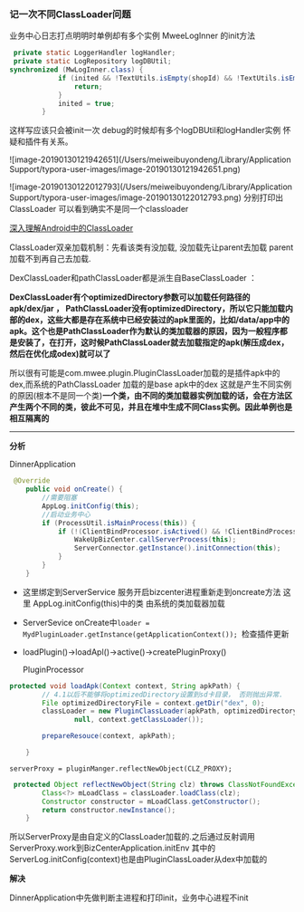 ### 记一次不同ClassLoader问题

业务中心日志打点明明时单例却有多个实例
MweeLogInner 的init方法

```java
 private static LoggerHandler logHandler;
 private static LogRepository logDBUtil;
synchronized (MwLogInner.class) {
            if (inited && !TextUtils.isEmpty(shopId) && !TextUtils.isEmpty(hostId)) {
                return;
            }
            inited = true;
        }
```

这样写应该只会被init一次 debug的时候却有多个logDBUtil和logHandler实例 怀疑和插件有关系。

![image-20190130121942651](/Users/meiweibuyondeng/Library/Application Support/typora-user-images/image-20190130121942651.png)

![image-20190130122012793](/Users/meiweibuyondeng/Library/Application Support/typora-user-images/image-20190130122012793.png)
分别打印出ClassLoader 可以看到确实不是同一个classloader



[深入理解Android中的ClassLoader](https://juejin.im/post/5a28e7e86fb9a045117105c3)

ClassLoader双亲加载机制：先看该类有没加载, 没加载先让parent去加载 parent加载不到再自己去加载.

DexClassLoader和pathClassLoader都是派生自BaseClassLoader ：

 **DexClassLoader有个optimizedDirectory参数可以加载任何路径的apk/dex/jar ， PathClassLoader没有optimizedDirectory，所以它只能加载内部的dex，这些大都是存在系统中已经安装过的apk里面的，比如/data/app中的apk。这个也是PathClassLoader作为默认的类加载器的原因，因为一般程序都是安装了，在打开，这时候PathClassLoader就去加载指定的apk(解压成dex，然后在优化成odex)就可以了**



所以很有可能是com.mwee.plugin.PluginClassLoader加载的是插件apk中的dex,而系统的PathClassLoader 加载的是base apk中的dex  这就是产生不同实例的原因(根本不是同一个类)**一个类，由不同的类加载器实例加载的话，会在方法区产生两个不同的类，彼此不可见，并且在堆中生成不同Class实例。因此单例也是相互隔离的**

---
**分析**

DinnerApplication

```java
 @Override
    public void onCreate() {
        //需要阻塞
        AppLog.initConfig(this);
        //启动业务中心
        if (ProcessUtil.isMainProcess(this)) {
            if (!(ClientBindProcessor.isActived() && !ClientBindProcessor.isCurrentHostMain())) {
                WakeUpBizCenter.callServerProcess(this);
                ServerConnector.getInstance().initConnection(this);
            }
        }
    }
```

* 这里绑定到ServerService 服务开启bizcenter进程重新走到oncreate方法 这里 AppLog.initConfig(this)中的类 由系统的类加载器加载 

* ServerSevice onCreate中`loader = MydPluginLoader.getInstance(getApplicationContext()); `检查插件更新

*  loadPlugin()->loadApl()->active()->createPluginProxy()



   PluginProcessor

  ```java
  protected void loadApk(Context context, String apkPath) {
          // 4.1以后不能够将optimizedDirectory设置到sd卡目录， 否则抛出异常.
          File optimizedDirectoryFile = context.getDir("dex", 0);
          classLoader = new PluginClassLoader(apkPath, optimizedDirectoryFile.getAbsolutePath(),
                  null, context.getClassLoader());
  
          prepareResouce(context, apkPath);
  
      }
  ```

  `serverProxy = pluginManger.reflectNewObject(CLZ_PROXY);`

  ```java
   protected Object reflectNewObject(String clz) throws ClassNotFoundException, NoSuchMethodException, InstantiationException, IllegalAccessException, InvocationTargetException {
          Class<?> mLoadClass = classLoader.loadClass(clz);
          Constructor constructor = mLoadClass.getConstructor();
          return constructor.newInstance();
      }
  ```

  所以ServerProxy是由自定义的ClassLoader加载的.之后通过反射调用ServerProxy.work到BizCenterApplication.initEnv 其中的ServerLog.initConfig(context)也是由PluginClassLoader从dex中加载的

**解决**

   DinnerApplication中先做判断主进程和打印init，业务中心进程不init  

